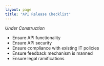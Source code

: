 ```yaml
---
layout: page
title: "API Release Checklist"
---
```


*Under Construction*

* Ensure API functionality
* Ensure API security
* Ensure compliance with existing IT policies
* Ensure feedback mechanism is manned
* Ensure legal ramifications
